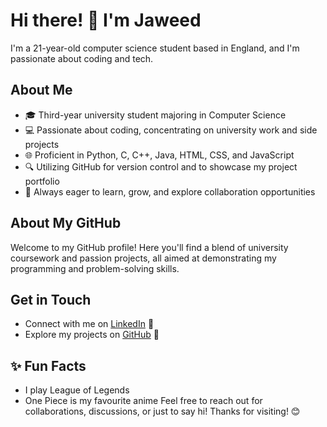 # Hi there! 👋 I'm Jaweed

I'm a 21-year-old computer science student based in England, and I'm passionate about coding and tech.

## About Me
- 🎓 Third-year university student majoring in Computer Science
- 💻 Passionate about coding, concentrating on university work and side projects
- 🌐 Proficient in Python, C, C++, Java, HTML, CSS, and JavaScript
- 🔍 Utilizing GitHub for version control and to showcase my project portfolio
- 🌱 Always eager to learn, grow, and explore collaboration opportunities

## About My GitHub
Welcome to my GitHub profile! Here you'll find a blend of university coursework and passion projects, all aimed at demonstrating my programming and problem-solving skills.

## Get in Touch
- Connect with me on [LinkedIn](https://www.linkedin.com/in/jaweedinayathulla/) 💼
- Explore my projects on [GitHub](https://github.com/InaJaweed) 🚀

## ✨ Fun Facts
 - I play League of Legends
 - One Piece is my favourite anime
Feel free to reach out for collaborations, discussions, or just to say hi! Thanks for visiting! 😊

